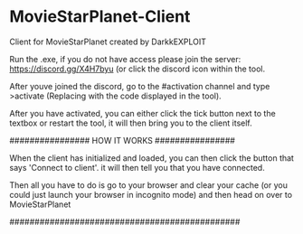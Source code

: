 # MovieStarPlanet-Client
Client for MovieStarPlanet created by DarkkEXPLOIT

Run the .exe, if you do not have access please join the server: https://discord.gg/X4H7byu (or click the discord icon within the tool.

After youve joined the discord, go to the #activation channel and type >activate (Replacing with the code displayed in the tool).

After you have activated, you can either click the tick button next to the textbox or restart the tool, it will then bring you to the client itself.

################ HOW IT WORKS ################

When the client has initialized and loaded, you can then click the button that says 'Connect to client'. it will then tell you that you have connected.

Then all you have to do is go to your browser and clear your cache (or you could just launch your browser in incognito mode) and then head on over to MovieStarPlanet

##############################################
